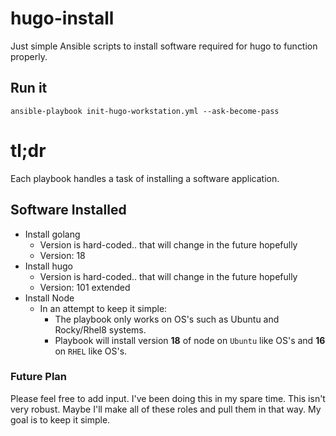 # hugo-install

Just simple Ansible scripts to install software required for hugo to function properly.

## Run it

```
ansible-playbook init-hugo-workstation.yml --ask-become-pass
```

# tl;dr

Each playbook handles a task of installing a software application.

## Software Installed

- Install golang
  - Version is hard-coded.. that will change in the future hopefully
  - Version: 18
- Install hugo
  - Version is hard-coded.. that will change in the future hopefully
  - Version: 101 extended
- Install Node
  - In an attempt to keep it simple:
    - The playbook only works on OS's such as Ubuntu and Rocky/Rhel8 systems.
    - Playbook will install version **18** of node on `Ubuntu` like OS's and **16** on `RHEL` like OS's.

### Future Plan

Please feel free to add input. I've been doing this in my spare time. This isn't very robust.
Maybe I'll make all of these roles and pull them in that way. My goal is to keep it simple. 
